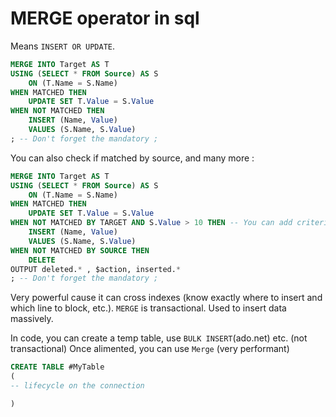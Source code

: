 # MERGE operator in sql

Means `INSERT OR UPDATE`.

```sql
MERGE INTO Target AS T
USING (SELECT * FROM Source) AS S
    ON (T.Name = S.Name)
WHEN MATCHED THEN
    UPDATE SET T.Value = S.Value
WHEN NOT MATCHED THEN
    INSERT (Name, Value)
    VALUES (S.Name, S.Value)
; -- Don't forget the mandatory ;
```

You can also check if matched by source, and many more :

```sql
MERGE INTO Target AS T
USING (SELECT * FROM Source) AS S
    ON (T.Name = S.Name)
WHEN MATCHED THEN
    UPDATE SET T.Value = S.Value
WHEN NOT MATCHED BY TARGET AND S.Value > 10 THEN -- You can add criterias
    INSERT (Name, Value)
    VALUES (S.Name, S.Value)
WHEN NOT MATCHED BY SOURCE THEN
    DELETE
OUTPUT deleted.* , $action, inserted.*
; -- Don't forget the mandatory ;
```

Very powerful cause it can cross indexes (know exactly where to insert and which line to block, etc.).
`MERGE` is transactional.
Used to insert data massively.

In code, you can create a temp table, use `BULK INSERT`(ado.net) etc. (not transactional)
Once alimented, you can use `Merge` (very performant)

```sql
CREATE TABLE #MyTable
(
-- lifecycle on the connection

)
```
